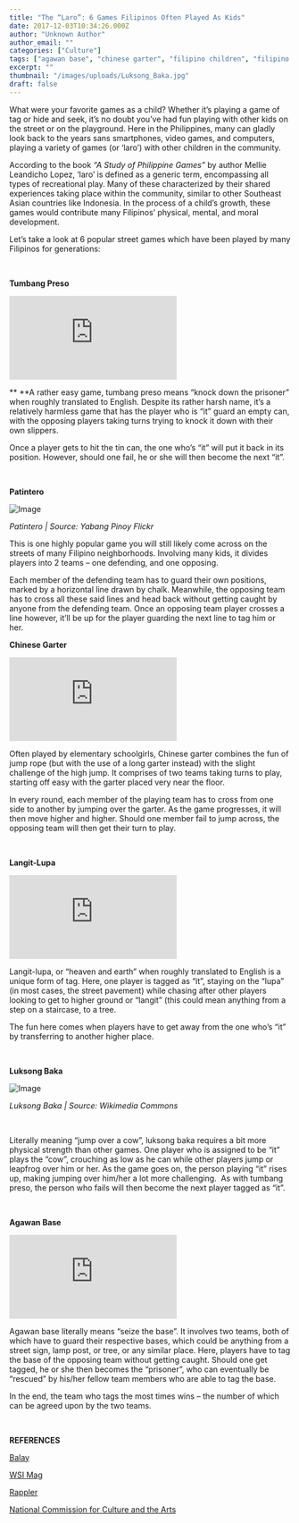 ```yaml
---
title: "The “Laro”: 6 Games Filipinos Often Played As Kids"
date: 2017-12-03T10:34:26.000Z
author: "Unknown Author"
author_email: ""
categories: ["Culture"]
tags: ["agawan base", "chinese garter", "filipino children", "filipino games", "kids", "langit lupa", "patintero", "tumbang preso"]
excerpt: ""
thumbnail: "/images/uploads/Luksong_Baka.jpg"
draft: false
---
```


What were your favorite games as a child? Whether it’s playing a game of tag or hide and seek, it’s no doubt you’ve had fun playing with other kids on the street or on the playground. Here in the Philippines, many can gladly look back to the years sans smartphones, video games, and computers, playing a variety of games (or ‘laro’) with other children in the community.

According to the book *“A Study of Philippine Games”* by author Mellie Leandicho Lopez, ‘laro’ is defined as a generic term, encompassing all types of recreational play. Many of these characterized by their shared experiences taking place within the community, similar to other Southeast Asian countries like Indonesia. In the process of a child’s growth, these games would contribute many Filipinos’ physical, mental, and moral development.

Let’s take a look at 6 popular street games which have been played by many Filipinos for generations:

&nbsp;

**Tumbang Preso**

<iframe src="https://www.instagram.com/p/BGPqQznFcTF/embed" frameborder="0" scrolling="no" allowtransparency="true"></iframe>

** **A rather easy game, tumbang preso means “knock down the prisoner” when roughly translated to English. Despite its rather harsh name, it’s a relatively harmless game that has the player who is “it” guard an empty can, with the opposing players taking turns trying to knock it down with their own slippers.

Once a player gets to hit the tin can, the one who’s “it” will put it back in its position. However, should one fail, he or she will then become the next “it”.

&nbsp;

**Patintero**

![Image](/images/uploads/Patintero-1024x716.jpg)

*Patintero | Source: Yabang Pinoy Flickr*

This is one highly popular game you will still likely come across on the streets of many Filipino neighborhoods. Involving many kids, it divides players into 2 teams – one defending, and one opposing.

Each member of the defending team has to guard their own positions, marked by a horizontal line drawn by chalk. Meanwhile, the opposing team has to cross all these said lines and head back without getting caught by anyone from the defending team. Once an opposing team player crosses a line however, it’ll be up for the player guarding the next line to tag him or her.

**Chinese Garter**

<iframe src="https://www.instagram.com/p/Baw0-fqHTar/embed" frameborder="0" scrolling="no" allowtransparency="true"></iframe>

Often played by elementary schoolgirls, Chinese garter combines the fun of jump rope (but with the use of a long garter instead) with the slight challenge of the high jump. It comprises of two teams taking turns to play, starting off easy with the garter placed very near the floor.

In every round, each member of the playing team has to cross from one side to another by jumping over the garter. As the game progresses, it will then move higher and higher. Should one member fail to jump across, the opposing team will then get their turn to play.

&nbsp;

**Langit-Lupa**

<iframe src="https://www.youtube.com/embed/f1UUS3ZIqhE" frameborder="0" allow="accelerometer; autoplay; clipboard-write; encrypted-media; gyroscope; picture-in-picture" allowfullscreen></iframe>

Langit-lupa, or “heaven and earth” when roughly translated to English is a unique form of tag. Here, one player is tagged as “it”, staying on the “lupa” (in most cases, the street pavement) while chasing after other players looking to get to higher ground or “langit” (this could mean anything from a step on a staircase, to a tree.

The fun here comes when players have to get away from the one who’s “it” by transferring to another higher place.

&nbsp;

**Luksong Baka**

![Image](/images/uploads/Luksong_Baka-1024x768.jpg)

*Luksong Baka | Source: Wikimedia Commons*

&nbsp;

Literally meaning “jump over a cow”, luksong baka requires a bit more physical strength than other games. One player who is assigned to be “it” plays the “cow”, crouching as low as he can while other players jump or leapfrog over him or her. As the game goes on, the person playing “it” rises up, making jumping over him/her a lot more challenging.  As with tumbang preso, the person who fails will then become the next player tagged as “it”.

&nbsp;

**Agawan Base**

<iframe src="https://www.instagram.com/p/BR0HWwohCDK/embed" frameborder="0" scrolling="no" allowtransparency="true"></iframe>

Agawan base literally means “seize the base”. It involves two teams, both of which have to guard their respective bases, which could be anything from a street sign, lamp post, or tree, or any similar place. Here, players have to tag the base of the opposing team without getting caught. Should one get tagged, he or she then becomes the “prisoner”, who can eventually be “rescued” by his/her fellow team members who are able to tag the base.

In the end, the team who tags the most times wins – the number of which can be agreed upon by the two teams.

&nbsp;

**REFERENCES**

[Balay](http://balay.ph/10-traditional-filipino-games/)

[WSI Mag](https://wsimag.com/entertainment/15508-bringing-back-filipino-games)

[Rappler](https://www.rappler.com/brandrap/health-and-self/108544-5-classic-filipino-games)

[National Commission for Culture and the Arts](http://ncca.gov.ph/about-culture-and-arts/in-focus/traditional-games-in-the-philippines/)

&nbsp;

&nbsp;

